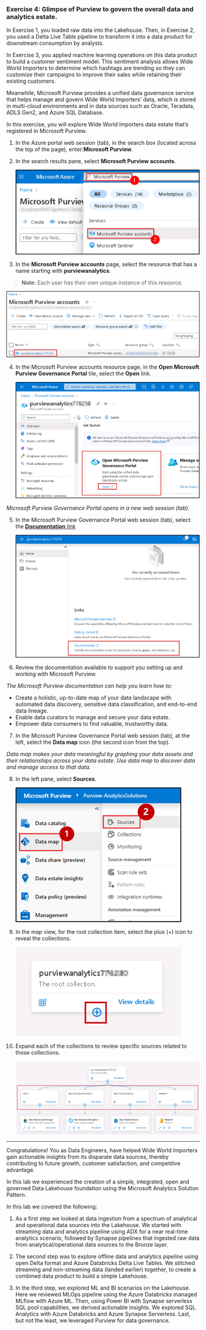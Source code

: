### Exercise 4: Glimpse of Purview to govern the overall data and analytics estate. <a name="tee-up-the-purview"></a>

  

In Exercise 1, you loaded raw data into the Lakehouse. Then, in Exercise 2, you used a Delta Live Table pipeline to transform it into a data product for downstream consumption by analysts. 

In Exercise 3, you applied machine learning operations on this data product to build a customer sentiment model. This sentiment analysis allows Wide World Importers to determine which hashtags are trending so they can customize their campaigns to improve their sales while retaining their existing customers.

Meanwhile, Microsoft Purview provides a unified data governance service that helps manage and govern Wide World Importers’ data, which is stored in multi-cloud environments and in data sources such as Oracle, Teradata, ADLS Gen2, and Azure SQL Database.

In this exercise, you will explore Wide World Importers data estate that’s registered in Microsoft Purview.

1.	In the Azure portal web session (tab), in the search box (located across the top of the page), enter:**Microsoft Purview**.

2.	In the search results pane, select **Microsoft Purview accounts**.

    ![Search Microsoft Purview](https://github.com/SD-14/Ignite-Demo/blob/main/media/images/img402.png?raw=true)

3.	In the **Microsoft Purview accounts** page, select the resource that has a name starting with **purviewanalytics**.

>**Note:** Each user has their own unique instance of this resource.


   ![Select the resource](https://github.com/SD-14/Ignite-Demo/blob/main/media/images/img403.png?raw=true)

4.	In the Microsoft Purview accounts resource page, in the **Open Microsoft Purview Governance Portal** tile, select the **Open** link.

    ![Open Microsoft Purview](https://github.com/SD-14/Ignite-Demo/blob/main/media/images/image4004.png?raw=true)

*Microsoft Purview Governance Portal opens in a new web session (tab).*

5.	In the Microsoft Purview Governance Portal web session (tab), select the [**Documentation** link](https://docs.microsoft.com/en-us/azure/purview/use-azure-purview-studio)

    ![select the documentation link](https://github.com/SD-14/Ignite-Demo/blob/main/media/images/image4005.png?raw=true)


6.	Review the documentation available to support you setting up and working with Microsoft Purview.

*The Microsoft Purview documentation can help you learn how to:*

- Create a holistic, up-to-date map of your data landscape with automated data discovery, sensitive data classification, and end-to-end data lineage.
- Enable data curators to manage and secure your data estate.
- Empower data consumers to find valuable, trustworthy data.

7.	In the Microsoft Purview Governance Portal web session (tab), at the left, select the **Data map** icon (the second icon from the top).

*Data map makes your data meaningful by graphing your data assets and their relationships across your data estate. Use data map to discover data and manage access to that data.*

8.	In the left pane, select **Sources**.


    ![Select Sources](https://github.com/SD-14/Ignite-Demo/blob/main/media/images/image4008.png?raw=true)

9. In the map view, for the root collection item, select the plus (+) icon to reveal the collections.

    ![Select the + icon](https://github.com/SD-14/Ignite-Demo/blob/main/media/images/image4009.png?raw=true)

10.	Expand each of the collections to review specific sources related to those collections.

    ![Sources related to the collection](https://github.com/SD-14/Ignite-Demo/blob/main/media/images/image4010.png?raw=true)

----

Congratulations! You as Data Engineers, have helped Wide World Importers gain actionable insights from its disparate data sources, thereby contributing to future growth, customer satisfaction, and competitive advantage.

In this lab we experienced the creation of a simple, integrated, open and governed Data Lakehouse foundation using the Microsoft Analytics Solution Pattern. 

In this lab we covered the following: 
1.	As a first step we looked at data ingestion from a spectrum of analytical and operational data sources into the Lakehouse. We started with streaming data and analytics pipeline using ADX for a near real-time analytics scenario, followed by Synapse pipelines that ingested raw data from analytical/operational data sources to the Bronze layer. 

2.	The second step was to explore offline data and analytics pipeline using open Delta format and Azure Databricks Delta Live Tables. We stitched streaming and non-streaming data (landed earlier) together, to create a combined data product to build a simple Lakehouse.

3.	In the third step, we explored ML and BI scenarios on the Lakehouse. Here we reviewed MLOps pipeline using the Azure Databricks managed MLflow with Azure ML. Then, using Power BI with Synapse serverless SQL pool capabilities, we derived actionable insights. We explored SQL Analytics with Azure Databricks and Azure Synapse Serverless. Last, but not the least, we leveraged Purview for data governance. 
